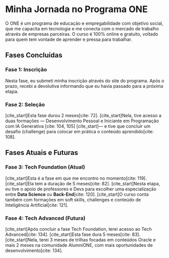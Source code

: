 # Minha Jornada no Programa ONE

O ONE é um programa de educação e empregabilidade com objetivo social, que me capacita em tecnologia e me conecta com o mercado de trabalho através de empresas parceiras. O curso é 100% online e gratuito, voltado para quem tem vontade de aprender e pressa para trabalhar.

## Fases Concluídas

### Fase 1: Inscrição
Nesta fase, eu submeti minha inscrição através do site do programa. Após o prazo, recebi a devolutiva informando que eu havia passado para a próxima etapa.

### Fase 2: Seleção
[cite_start]Esta fase durou 2 meses[cite: 72]. [cite_start]Nela, tive acesso a duas formações — Desenvolvimento Pessoal e Iniciante em Programação com IA Generativa [cite: 104, 105] [cite_start]— e tive que concluir um desafio (challenge) para colocar em prática o conteúdo aprendido[cite: 108].

## Fases Atuais e Futuras

### Fase 3: Tech Foundation (Atual)
[cite_start]Esta é a fase em que me encontro no momento[cite: 119]. [cite_start]Ela tem a duração de 5 meses[cite: 82]. [cite_start]Nesta etapa, eu tive o apoio de professores e Devs para escolher uma especialização entre **Data Science** ou **Back-End**[cite: 120]. [cite_start]O curso conta também com formações em soft skills, challenges e conteúdo de Inteligência Artificial[cite: 121].

### Fase 4: Tech Advanced (Futura)
[cite_start]Após concluir a fase Tech Foundation, terei acesso ao Tech Advanced[cite: 134]. [cite_start]Esta fase dura 5 meses[cite: 83]. [cite_start]Nela, terei 3 meses de trilhas focadas em conteúdos Oracle e mais 2 meses na comunidade AlumniONE, com mais oportunidades de desenvolvimento[cite: 134].
